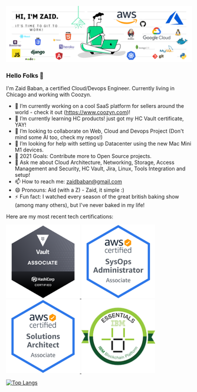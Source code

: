 [![Header](https://github.com/zbaban/zbaban/blob/main/header.png "Header")](https://www.linkedin.com/in/zaid-baban-2935a519/)

### Hello Folks 👋

I'm Zaid Baban, a certified Cloud/Devops Engineer. Currently living in Chicago and working with Coozyn.


- 🔭 I’m currently working on a cool SaaS platform for sellers around the world - check it out (https://www.coozyn.com)!
- 🌱 I’m currently learning HC products! just got my HC Vault certificate, YAY!
- 👯 I’m looking to collaborate on Web, Cloud and Devops Project (Don't mind some AI too, check my repos!)
- 🤔 I’m looking for help with setting up Datacenter using the new Mac Mini M1 devices.
- 🥅 2021 Goals: Contribute more to Open Source projects.
- 💬 Ask me about Cloud Architecture, Networking, Storage, Access Management and Security,  HC Vault, Jira, Linux, Tools Integration and setup!
- 📫 How to reach me: zaidbaban@gmail.com
- 😄 Pronouns: Aid (with a Z) - Zaid, it simple :)
- ⚡ Fun fact: I watched every season of the great british baking show (among many others), but I've never baked in my life!  

Here are my most recent tech certifications:

<a href="https://www.youracclaim.com/earner/earned/badge/10386a5a-a345-4777-afc7-339869637078"><img src=https://github.com/zbaban/zbaban/blob/main/hashicorp-certified-vault-associate.png width=200 height=200> <a href=https://www.youracclaim.com/earner/earned/badge/f5375952-cb36-4263-8bd0-37a031268e3a><img src=https://github.com/zbaban/zbaban/blob/main/aws-certified-sysops-administrator-associate.png width=200 height=200>
<a href=https://www.youracclaim.com/earner/earned/badge/ff5af0e6-2135-4a1d-b0c8-1e421fd125a2><img src=https://github.com/zbaban/zbaban/blob/main/aws-certified-solutions-architect-associate.png width=200 height=200>
<a href=https://www.youracclaim.com/earner/earned/badge/e0389343-e00f-48c4-8b1f-7bba266feadf><img src=https://github.com/zbaban/zbaban/blob/main/ibm-blockchain-essentials-2.png width=200 height=200>
 
  [![Top Langs](https://github-readme-stats.vercel.app/api/top-langs/?username=zbaban&langs_count=10&layout=compact)](https://github.com/zbaban/github-readme-stats)
